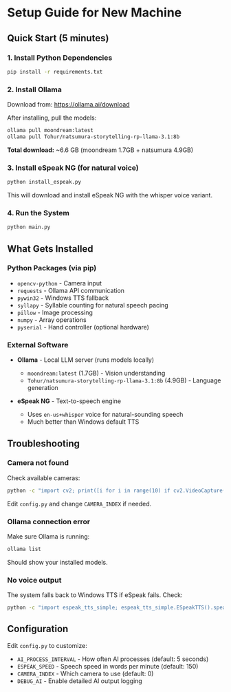 # Setup Guide for New Machine

## Quick Start (5 minutes)

### 1. Install Python Dependencies
```bash
pip install -r requirements.txt
```

### 2. Install Ollama
Download from: https://ollama.ai/download

After installing, pull the models:
```bash
ollama pull moondream:latest
ollama pull Tohur/natsumura-storytelling-rp-llama-3.1:8b
```

**Total download:** ~6.6 GB (moondream 1.7GB + natsumura 4.9GB)

### 3. Install eSpeak NG (for natural voice)
```bash
python install_espeak.py
```

This will download and install eSpeak NG with the whisper voice variant.

### 4. Run the System
```bash
python main.py
```

## What Gets Installed

### Python Packages (via pip)
- `opencv-python` - Camera input
- `requests` - Ollama API communication
- `pywin32` - Windows TTS fallback
- `syllapy` - Syllable counting for natural speech pacing
- `pillow` - Image processing
- `numpy` - Array operations
- `pyserial` - Hand controller (optional hardware)

### External Software
- **Ollama** - Local LLM server (runs models locally)
  - `moondream:latest` (1.7GB) - Vision understanding
  - `Tohur/natsumura-storytelling-rp-llama-3.1:8b` (4.9GB) - Language generation
  
- **eSpeak NG** - Text-to-speech engine
  - Uses `en-us+whisper` voice for natural-sounding speech
  - Much better than Windows default TTS

## Troubleshooting

### Camera not found
Check available cameras:
```bash
python -c "import cv2; print([i for i in range(10) if cv2.VideoCapture(i).isOpened()])"
```

Edit `config.py` and change `CAMERA_INDEX` if needed.

### Ollama connection error
Make sure Ollama is running:
```bash
ollama list
```

Should show your installed models.

### No voice output
The system falls back to Windows TTS if eSpeak fails. Check:
```bash
python -c "import espeak_tts_simple; espeak_tts_simple.ESpeakTTS().speak('test')"
```

## Configuration

Edit `config.py` to customize:
- `AI_PROCESS_INTERVAL` - How often AI processes (default: 5 seconds)
- `ESPEAK_SPEED` - Speech speed in words per minute (default: 150)
- `CAMERA_INDEX` - Which camera to use (default: 0)
- `DEBUG_AI` - Enable detailed AI output logging
